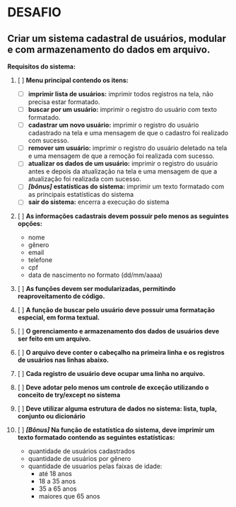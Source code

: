 # DESAFIO

## Criar um sistema cadastral de usuários, modular e com armazenamento do dados em arquivo.
**Requisitos do sistema:**

  1. [ ] **Menu principal contendo os itens:**
     * [ ] **imprimir lista de usuários:** imprimir todos registros na tela, não precisa estar formatado.
     * [ ] **buscar por um usuário:** imprimir o registro do usuário com texto formatado.
     * [ ] **cadastrar um novo usuário:** imprimir o registro do usuário cadastrado na tela e uma mensagem de que o cadastro foi realizado com sucesso.
     * [ ] **remover um usuário:** imprimir o registro do usuário deletado na tela e uma mensagem de que a remoção foi realizada com sucesso.
     * [ ] **atualizar os dados de um usuário:** imprimir o registro do usuário antes e depois da atualização na tela e uma mensagem de que a atualização foi realizada com sucesso.
     * [ ] ***[bônus]* estatísticas do sistema:** imprimir um texto formatado com as principais estatísticas do sistema
     * [ ] **sair do sistema:** encerra a execução do sistema

  2. [ ] **As informações cadastrais devem possuir pelo menos as seguintes opções:**
     * nome
     * gênero
     * email
     * telefone
     * cpf
     * data de nascimento no formato (dd/mm/aaaa)
  
  3. [ ] **As funções devem ser modularizadas, permitindo reaproveitamento de código.**

  4. [ ] **A função de buscar pelo usuário deve possuir uma formatação especial, em forma textual.**

  5. [ ] **O gerenciamento e armazenamento dos dados de usuários deve ser feito em um arquivo.**

  6. [ ] **O arquivo deve conter o cabeçalho na primeira linha e os registros de usuários nas linhas abaixo.**

  7. [ ] **Cada registro de usuário deve ocupar uma linha no arquivo.**

  8. [ ] **Deve adotar pelo menos um controle de exceção utilizando o conceito de try/except no sistema**

  9. [ ] **Deve utilizar alguma estrutura de dados no sistema: lista, tupla, conjunto ou dicionário**

  10. [ ] ***[Bônus]* Na função de estatística do sistema, deve imprimir um texto formatado contendo
  as seguintes estatísticas:**
      * quantidade de usuários cadastrados
      * quantidade de usuários por gênero
      * quantidade de usuarios pelas faixas de idade:
        * até 18 anos
        * 18 a 35 anos
        * 35 a 65 anos
        * maiores que 65 anos
